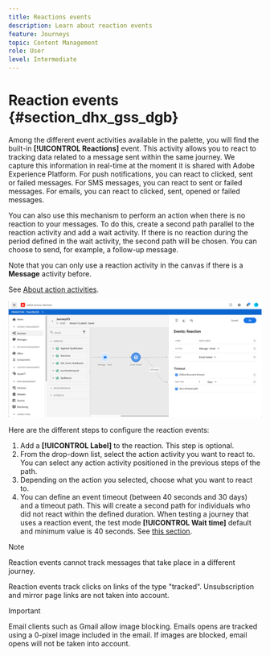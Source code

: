 ```yaml
---
title: Reactions events
description: Learn about reaction events
feature: Journeys
topic: Content Management
role: User
level: Intermediate
---
```

# Reaction events {#section_dhx_gss_dgb}

Among the different event activities available in the palette, you will find the built-in **[!UICONTROL Reactions]** event. This activity allows you to react to tracking data related to a message sent within the same journey. We capture this information in real-time at the moment it is shared with Adobe Experience Platform. For push notifications, you can react to clicked, sent or failed messages. For SMS messages, you can react to sent or failed messages. For emails, you can react to clicked, sent, opened or failed messages.

You can also use this mechanism to perform an action when there is no reaction to your messages. To do this, create a second path parallel to the reaction activity and add a wait activity. If there is no reaction during the period defined in the wait activity, the second path will be chosen. You can choose to send, for example, a follow-up message. 

Note that you can only use a reaction activity in the canvas if there is a **Message** activity before.

See [About action activities](../building-journeys/about-journey-activities.md#action-activities).

 ![](../assets/journey45.png)

Here are the different steps to configure the reaction events:

1. Add a **[!UICONTROL Label]** to the reaction. This step is optional.
1. From the drop-down list, select the action activity you want to react to. You can select any action activity positioned in the previous steps of the path.
1. Depending on the action you selected, choose what you want to react to. 
1. You can define an event timeout (between 40 seconds and 30 days) and a timeout path. This will create a second path for individuals who did not react within the defined duration. When testing a journey that uses a reaction event, the test mode **[!UICONTROL Wait time]** default and minimum value is 40 seconds. See [this section](../building-journeys/testing-the-journey.md).

>[!NOTE]
>
>
>Reaction events cannot track messages that take place in a different journey.
>
>Reaction events track clicks on links of the type "tracked". Unsubscription and mirror page links are not taken into account.

>[!IMPORTANT]
>
>Email clients such as Gmail allow image blocking. Emails opens are tracked using a 0-pixel image included in the email. If images are blocked, email opens will not be taken into account.
